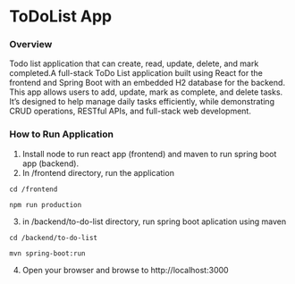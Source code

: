 # ToDoList App

### Overview
Todo list application that can create, read, update, delete, and mark completed.A full-stack ToDo List application built using React for the frontend and Spring Boot with an embedded H2 database for the backend. This app allows users to add, update, mark as complete, and delete tasks. It’s designed to help manage daily tasks efficiently, while demonstrating CRUD operations, RESTful APIs, and full-stack web development.

### How to Run Application

1. Install node to run react app (frontend) and maven to run spring boot app (backend).
2. In /frontend directory, run the application

`cd /frontend`

`npm run production`

3. in /backend/to-do-list directory, run spring boot aplication using maven

`cd /backend/to-do-list`

`mvn spring-boot:run`

4. Open your browser and browse to http://localhost:3000


